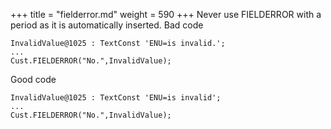+++
title = "fielderror.md"
weight = 590
+++
Never use FIELDERROR with a period as it is automatically inserted.
Bad code

    InvalidValue@1025 : TextConst 'ENU=is invalid.';
    ...
    Cust.FIELDERROR("No.",InvalidValue);

Good code

    InvalidValue@1025 : TextConst 'ENU=is invalid';
    ...
    Cust.FIELDERROR("No.",InvalidValue);
